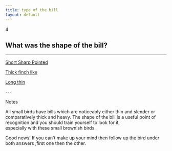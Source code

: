```yaml
---
title: type of the bill
layout: default
---
```


<span class="badge badge-info">4</span> 
## What was the shape of the bill?
---
<p><a href="question-5.html" class="btn btn-primary btn-large">Short Sharp Pointed</a></p>   
<p><a href="question-31.html" class="btn btn-primary btn-large">Thick finch like</a></p>
<p><a href="question-44.html" class="btn btn-primary btn-large">Long thin</a></p>
---

<span class="label label-info">Notes</span>

All small birds have bills which are noticeably either thin and slender or comparatively thick and heavy.
The shape of the bill is a useful point of recognition and you should train yourself to look for it,   
especially with these small brownish birds. 

<span class="label label-success">Good news!</span>
If you can’t make up your mind then follow up the bird under both answers ,first one then the other.
